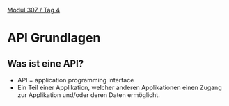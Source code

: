  [Modul 307 / Tag 4](/ilv.307/04-modul-307)

# API Grundlagen
## Was ist eine API?
- API = application programming interface
- Ein Teil einer Applikation, welcher anderen Applikationen einen Zugang zur Applikation und/oder deren Daten ermöglicht.


<!--stackedit_data:
eyJoaXN0b3J5IjpbLTMwNTE1NzUwOV19
-->